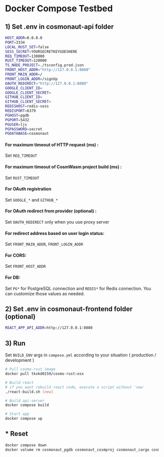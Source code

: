 # Docker Compose Testbed

## 1) Set .env in cosmonaut-api folder

```sh
HOST_ADDR=0.0.0.0
PORT=3334
LOCAL_RUST_SET=false
SESS_SECRET=YOURSECRETKEYGOESHERE
REQ_TIMEOUT=130000
RUST_TIMEOUT=120000
TS_NODE_PROJECT=./tsconfig.prod.json
FRONT_HOST_ADDR="http://127.0.0.1:8080"
FRONT_MAIN_ADDR=/
FRONT_LOGIN_ADDR=/signUp
OAUTH_REDIRECT="http://127.0.0.1:8080"
GOOGLE_CLIENT_ID=
GOOGLE_CLIENT_SECRET=
GITHUB_CLIENT_ID=
GITHUB_CLIENT_SECRET=
REDISHOST=redis-sess
REDISPORT=6379
PGHOST=pgdb
PGPORT=5432
PGUSER=ljs
PGPASSWORD=secret
PGDATABASE=cosmonaut
```

#### For maximum timeout of HTTP request (ms) :

Set `REQ_TIMEOUT`

#### For maximum timeout of CosmWasm project build (ms) :

Set `RUST_TIMEOUT`

#### For OAuth registration

Set `GOOGLE_*` and `GITHUB_*`

#### For OAuth redirect from provider (optional) :

Set `OAUTH_REDIRECT` only when you use proxy server

#### For redirect address based on user login status:

Set `FRONT_MAIN_ADDR`, `FRONT_LOGIN_ADDR`

#### For CORS:

Set `FRONT_HOST_ADDR`

#### For DB:

Set `PG*` for PostgreSQL connection and `REDIS*` for Redis connection. You can customize those values as needed.

## 2) Set .env in cosmonaut-frontend folder (optional)

```sh
REACT_APP_API_ADDR=http://127.0.0.1:8080
```

## 3) Run

Set `BUILD_ENV` args in `compose.yml` according to your situation ( production / development )

```sh
# Pull cosmo-rust image
docker pull tkxkd0159/cosmo-rust:osx

# Build react
# if you want rebuild react code, execute a script without 'new'
./react-build.sh [new]

# Build api-server
docker compose build

# Start app
docker compose up
```

## \* Reset

```sh
docker compose down
docker volume rm cosmonaut_pgdb cosmonaut_cosmproj cosmonaut_cargo cosmonaut_cosmbase
```
